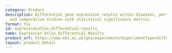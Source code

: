 ```yaml
---
category: Product
description: Differential gene expression results across diseases, perturbations,
  and comparative studies with statistical significance metrics
format: tsv
id: expressionatlas.differential-results
name: Expression Atlas Differential Results
product_url: https://www.ebi.ac.uk/gxa/experiments?experimentType=differential
layout: product_detail
---
```

